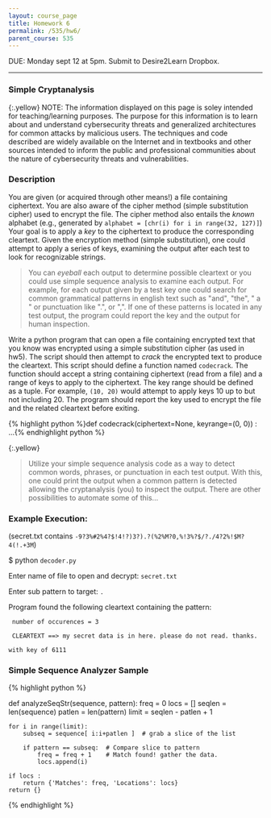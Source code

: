 ```yaml
---
layout: course_page
title: Homework 6
permalink: /535/hw6/
parent_course: 535
---
```


DUE: Monday sept 12 at 5pm. Submit to Desire2Learn Dropbox. 

---

### Simple Cryptanalysis

{:.yellow}
NOTE: The information displayed on this page is soley intended for teaching/learning purposes. The purpose for this information is to learn about and understand cybersecurity threats and generalized architectures for common attacks by malicious users. The techniques and code described are widely available on the Internet and in textbooks and other sources intended to inform the public and professional communities about the nature of cybersecurity threats and vulnerabilities.


### Description
You are given (or acquired through other means!) a file containing ciphertext. You are also aware of the cipher method (simple substitution cipher) used to encrypt the file. The cipher method also entails the *known* alphabet (e.g., generated by ```alphabet = [chr(i) for i in range(32, 127)]```) Your goal is to apply a *key* to the ciphertext to produce the corresponding cleartext. Given the encryption method (simple substitution), one could attempt to apply a series of keys, examining the output after each test to look for recognizable strings. 

>You can *eyeball* each output to determine possible cleartext or you could use simple sequence analysis to examine each output. For example, for each output given by a test key one could search for common grammatical patterns in english text such as "and", "the", " a " or punctuation like ".", or ",". If one of these patterns is located in any test output, the program could report the key and the output for human inspection.

Write a python program that can open a file containing encrypted text that you know was encrypted using a simple substitution cipher (as used in hw5). The script should then attempt to *crack* the encrypted text to produce the cleartext. This script should define a function named ```codecrack```. The function should accept a string containing ciphertext (read from a file) and a range of keys to apply to the ciphertext. The key range should be defined as a tuple. For example, ```(10, 20)``` would attempt to apply keys 10 up to but not including 20. The program should report the key used to encrypt the file and the related cleartext before exiting.

{% highlight python %}def codecrack(ciphertext=None, keyrange=(0, 0)) :
	...{% endhighlight python %}


{:.yellow}
>Utilize your simple sequence analysis code as a way to detect common words, phrases, or punctuation in each test output. With this, one could print the output when a common pattern is detected allowing the cryptanalysis (you) to inspect the output. There are other possibilities to automate some of this...


### Example Execution:
(secret.txt contains ```-9?3%#2%4?$!4!?)3?).?(%2%M?0,%!3%?$/?./4?2%!$M?4(!.+3M```)

$ python ```decoder.py```

Enter name of file to open and decrypt: ```secret.txt```

Enter sub pattern to target: ```. ```

Program found the following cleartext containing the pattern:

``` number of occurences = 3```

``` CLEARTEXT ==> my secret data is in here. please do not read. thanks.```

``` with key of 6111 ```


### Simple Sequence Analyzer Sample

{% highlight python %}

def analyzeSeqStr(sequence, pattern):
	freq = 0
	locs = []
	seqlen = len(sequence)
	patlen = len(pattern)
	limit = seqlen - patlen + 1
	
	for i in range(limit):
		subseq = sequence[ i:i+patlen ]  # grab a slice of the list
		
		if pattern == subseq:  # Compare slice to pattern
			freq = freq + 1    # Match found! gather the data.
			locs.append(i)
	
	if locs :
		return {'Matches': freq, 'Locations': locs}
	return {}

{% endhighlight %}






